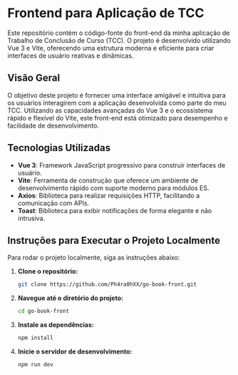 # Frontend para Aplicação de TCC

Este repositório contém o código-fonte do front-end da minha aplicação de Trabalho de Conclusão de Curso (TCC). O projeto é desenvolvido utilizando Vue 3 e Vite, oferecendo uma estrutura moderna e eficiente para criar interfaces de usuário reativas e dinâmicas.

## Visão Geral

O objetivo deste projeto é fornecer uma interface amigável e intuitiva para os usuários interagirem com a aplicação desenvolvida como parte do meu TCC. Utilizando as capacidades avançadas do Vue 3 e o ecossistema rápido e flexível do Vite, este front-end está otimizado para desempenho e facilidade de desenvolvimento.

## Tecnologias Utilizadas

- **Vue 3**: Framework JavaScript progressivo para construir interfaces de usuário.
- **Vite**: Ferramenta de construção que oferece um ambiente de desenvolvimento rápido com suporte moderno para módulos ES.
- **Axios**: Biblioteca para realizar requisições HTTP, facilitando a comunicação com APIs.
- **Toast**: Biblioteca para exibir notificações de forma elegante e não intrusiva.

## Instruções para Executar o Projeto Localmente

Para rodar o projeto localmente, siga as instruções abaixo:

1. **Clone o repositório:**

   ```bash
   git clone https://github.com/Ph4ra0hXX/go-book-front.git
   ```

2. **Navegue até o diretório do projeto:**

   ```bash
   cd go-book-front

   ```

3. **Instale as dependências:**

   ```bash
   npm install
   ```

4. **Inicie o servidor de desenvolvimento:**

   ```bash
   npm run dev

   ```
